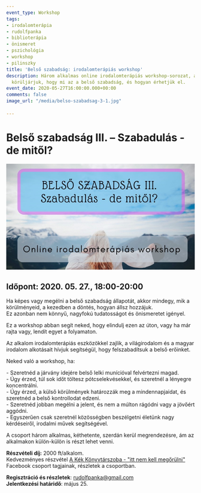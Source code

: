 ```yaml
---
event_type: Workshop
tags:
- irodalomterápia
- rudolfpanka
- biblioterápia
- önismeret
- pszichológia
- workshop
- pilinszky
title: 'Belső szabadság: irodalomterápiás workshop'
description: Három alkalmas online irodalomterápiás workshop-sorozat, amely során
  körüljárjuk, hogy mi az a belső szabadság, és hogyan érhetjük el.
event_date: 2020-05-27T16:00:00.000+00:00
comments: false
image_url: "/media/belso-szabadsag-3-1.jpg"

---
```

# Belső szabadság III. – Szabadulás - de mitől?

![](/media/belso-szabadsag-3-1.jpg)

## Időpont: 2020. 05. 27., 18:00-20:00

Ha képes vagy megélni a belső szabadság állapotát, akkor mindegy, mik a körülményeid, a kezedben a döntés, hogyan állsz hozzájuk.  
Ez azonban nem könnyű, nagyfokú tudatosságot és önismeretet igényel.

Ez a workshop abban segít neked, hogy elindulj ezen az úton, vagy ha már rajta vagy, lendít egyet a folyamaton.

Az alkalom irodalomterápiás eszközökkel zajlik, a világirodalom és a magyar irodalom alkotásait hívjuk segítségül, hogy felszabadítsuk a belső erőinket.

Neked való a workshop, ha:

\- Szeretnéd a járvány idejére belső lelki munícióval felvértezni magad.  
\- Úgy érzed, túl sok időt töltesz pótcselekvésekkel, és szeretnél a lényegre koncentrálni.  
\- Úgy érzed, a külső körülmények határozzák meg a mindennapjaidat, és szeretnéd a belső kontrollodat edzeni.  
\- Szeretnéd jobban megélni a jelent, és nem a múlton rágódni vagy a jövőért aggódni.  
\- Egyszerűen csak szeretnél közösségben beszélgetni életünk nagy kérdéseiről, irodalmi művek segítségével.

A csoport három alkalmas, kéthetente, szerdán kerül megrendezésre, ám az alkalmakon külön-külön is részt lehet venni.

**Részvételi díj:** 2000 ft/alkalom.  
Kedvezményes részvétel [A Kék Könyvtárszoba - "itt nem kell megőrülni"](https://www.facebook.com/groups/1063476370667620/) Facebook csoport tagjainak, részletek a csoportban.

**Regisztráció és részletek**: rudolfpanka@gmail.com  
**Jelentkezési határidő**: május 25.